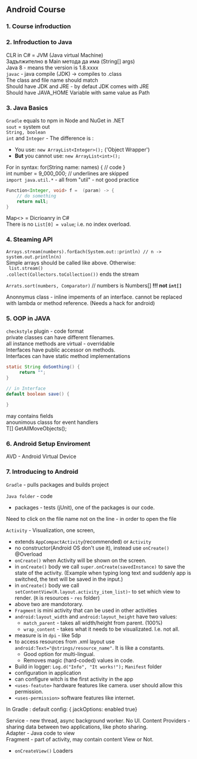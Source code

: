 ﻿## Android Course

### 1. Course infroduction
### 2. Infroduction to Java

CLR in C# = JVM (Java virtual Machine)  
Задължително в Main метода да има (String[] args)  
Java 8 - means the version is 1.8.xxxx  
`javac` - java compile (JDK) -> compiles to .class  
The class and file name should match   
Should have JDK and JRE - by defaut JDK comes with JRE   
Should have JAVA_HOME Variable with same value as Path

### 3. Java Basics

`Gradle` equals to  npm in Node and NuGet in .NET  
`sout` = system out  
`String, boolean`  
`int` and `Integer` - The difference is :
- You use: `new ArrayList<Integer>();` ('Object Wrapper')
- **But** you cannot use: `new ArrayList<int>();` 

For in syntax: for(String name: names) { // code }  
int number = 9_000_000; // underlines are skipped  
`import java.util.*` - all from "util" - not good practice  
```Java
Function<Integer, void> f =  (param) -> {
    // do something 
	return null;
}
```

Map<> = Dicrioanry in C#  
There is no `List[0] = value`; i.e. no index overload.

### 4. Steaming API
`Arrays.stream(numbers).forEach(System.out::println) // n -> system.out.println(n)`  
Simple arrays should be called like above. Otherwise:  
` list.stream()`  
`.collect(Collectors.toCollection())` ends the stream 

`Arrats.sort(numbers, Comparator)` // numbers is Numbers[] **!!! not `int[]`**

Anonnymus class - inline impements of an interface. cannot be replaced with lambda or method reference. (Needs a hack for android)

### 5. OOP in JAVA
`checkstyle` plugin - code format  
private classes can have different filenames.  
all instance methods are virtual - overridable  
Interfaces have public accessor on methods.  
Interfaces can have static method implementations  

```Java
static String doSomthing() {
     return ""; 
} 
```
```Java
// in Interface
default boolean save() {
      
}
```


may contains fields  
anounimous classs for event handlers  
<T extends ICanMove> T[] GetAllMoveObjects();

### 6. Android Setup Enviroment

AVD - Android Virtual Device

### 7. Introducing to Android

`Gradle` - pulls packages and builds project

`Java folder` - code 
- packages - tests (jUnit), one of the packages is our code.  

Need to click on the file name not on the line - in order to open the file

`Activity` - Visualization, one screen, 
 - extends `AppCompactActivity`(recommended) or `Activity`
 - no constructor(Android OS don't use it), instead use `onCreate()` @Overload
 - `onCreate()` when Activity will be shown on the screen. 
 - in `onCreate()` body we call `super.onCreate(savedInstance)` to save the state of the activity.
 (Example when typing long text and suddenly app is switched, the text will be saved in the input.)
 - in `onCreate()` body we call `setContentView(R.layout.activity_item_list)`- to set which view to render. (`R` is resources - `res` folder)
 - above two are mandotorary.
 - `Fragment` is mini activity that can be used in other activities
 - `android:layout_width` and `android:layout_height` have two values:
    - `match_parent` - takes all width/height from parent. (100%)
    - `wrap_content` - takes what it needs to be visualizated. I.e. not all.
 - measure is in `dpi` - like 5dp 
 - to access resources from .xml layout use `android:Text="@strings/resource_name"`. It is like a constants.
    - Good option for multi-lingual.
    - Removes magic (hard-coded) values in code.
 - Build in logger: `Log.d("Info", "It works!");`
 `Manifest` folder  
 - configuration in application
 - can configure witch is the first activity in the app
 - `<uses-featute>` hardware features like camera. user should allow this permission.
 - `<uses-permission>` software features like internet.

In Gradle :
 default config: { jackOptions: enabled true}

Service - new thread, async background worker. No UI. 
Content Providers - sharing data between two applications, like photo sharing.  
Adapter - Java code to view  
Fragment - part of activity, may contain content View or Not.  
   - `onCreateView()`
Loaders 
